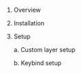 1. Overview                                                                   

2. Installation

3. Setup

    a. Custom layer setup

    b. Keybind setup